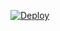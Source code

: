 [![Deploy](https://www.herokucdn.com/deploy/button.svg)](https://dashboard.heroku.com/new?template=https://github.com/aashath0317/videohive)
